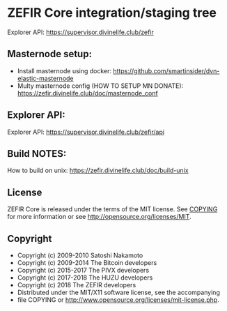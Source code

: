 ZEFIR Core integration/staging tree
===================================

Explorer API: https://supervisor.divinelife.club/zefir






Masternode setup:
--------------

  - Install masternode using docker: https://github.com/smartinsider/dvn-elastic-masternode
  - Multy masternode config (HOW TO SETUP MN DONATE): https://zefir.divinelife.club/doc/masternode_conf




Explorer API:
--------------

Explorer API: https://supervisor.divinelife.club/zefir/api



Build NOTES:
--------------

How to build on unix: https://zefir.divinelife.club/doc/build-unix



License
-------

ZEFIR Core is released under the terms of the MIT license. See [COPYING](COPYING) for more
information or see http://opensource.org/licenses/MIT.


**Сopyright**
------------
  - Copyright (c) 2009-2010 Satoshi Nakamoto
  - Copyright (c) 2009-2014 The Bitcoin developers
  - Copyright (c) 2015-2017 The PIVX developers
  - Copyright (c) 2017-2018 The HUZU developers
  - Copyright (c) 2018 The ZEFIR developers
  - Distributed under the MIT/X11 software license, see the accompanying
  - file COPYING or http://www.opensource.org/licenses/mit-license.php.
